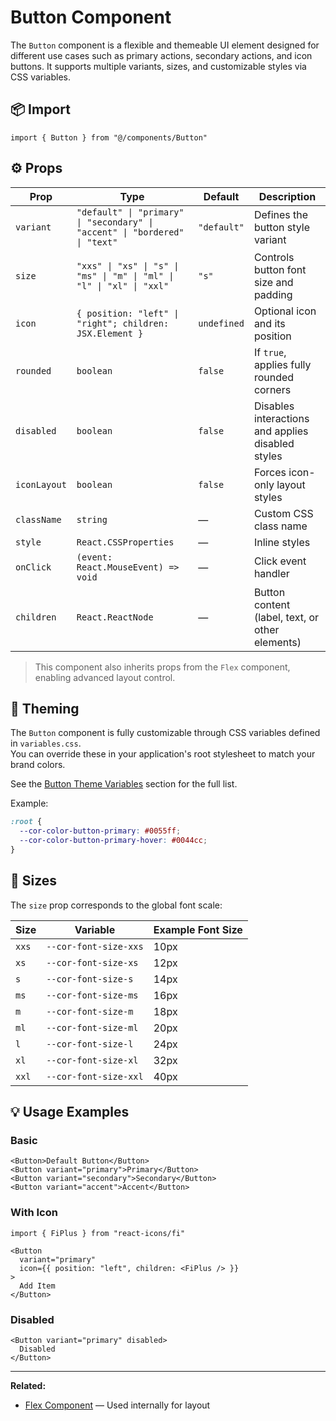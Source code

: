 

# Button Component

The `Button` component is a flexible and themeable UI element designed for different use cases such as primary actions, secondary actions, and icon buttons. It supports multiple variants, sizes, and customizable styles via CSS variables.

## 📦 Import

```tsx
import { Button } from "@/components/Button"
```

## ⚙️ Props

| Prop         | Type                                                                                      | Default     | Description |
|--------------|-------------------------------------------------------------------------------------------|-------------|-------------|
| `variant`    | `"default" \| "primary" \| "secondary" \| "accent" \| "bordered" \| "text"`               | `"default"` | Defines the button style variant |
| `size`       | `"xxs" \| "xs" \| "s" \| "ms" \| "m" \| "ml" \| "l" \| "xl" \| "xxl"`                      | `"s"`       | Controls button font size and padding |
| `icon`       | `{ position: "left" \| "right"; children: JSX.Element }`                                  | `undefined` | Optional icon and its position |
| `rounded`    | `boolean`                                                                                 | `false`     | If `true`, applies fully rounded corners |
| `disabled`   | `boolean`                                                                                 | `false`     | Disables interactions and applies disabled styles |
| `iconLayout` | `boolean`                                                                                 | `false`     | Forces icon-only layout styles |
| `className`  | `string`                                                                                  | —           | Custom CSS class name |
| `style`      | `React.CSSProperties`                                                                     | —           | Inline styles |
| `onClick`    | `(event: React.MouseEvent) => void`                                                       | —           | Click event handler |
| `children`   | `React.ReactNode`                                                                         | —           | Button content (label, text, or other elements) |

> This component also inherits props from the `Flex` component, enabling advanced layout control.

## 🎨 Theming

The `Button` component is fully customizable through CSS variables defined in `variables.css`.  
You can override these in your application's root stylesheet to match your brand colors.

See the [Button Theme Variables](../../README.md#-button-theme-variables) section for the full list.

Example:

```css
:root {
  --cor-color-button-primary: #0055ff;
  --cor-color-button-primary-hover: #0044cc;
}
```

## 📏 Sizes

The `size` prop corresponds to the global font scale:

| Size   | Variable                  | Example Font Size |
|--------|---------------------------|-------------------|
| `xxs`  | `--cor-font-size-xxs`      | 10px              |
| `xs`   | `--cor-font-size-xs`       | 12px              |
| `s`    | `--cor-font-size-s`        | 14px              |
| `ms`   | `--cor-font-size-ms`       | 16px              |
| `m`    | `--cor-font-size-m`        | 18px              |
| `ml`   | `--cor-font-size-ml`       | 20px              |
| `l`    | `--cor-font-size-l`        | 24px              |
| `xl`   | `--cor-font-size-xl`       | 32px              |
| `xxl`  | `--cor-font-size-xxl`      | 40px              |

## 💡 Usage Examples

### Basic
```tsx
<Button>Default Button</Button>
<Button variant="primary">Primary</Button>
<Button variant="secondary">Secondary</Button>
<Button variant="accent">Accent</Button>
```

### With Icon
```tsx
import { FiPlus } from "react-icons/fi"

<Button
  variant="primary"
  icon={{ position: "left", children: <FiPlus /> }}
>
  Add Item
</Button>
```

### Disabled
```tsx
<Button variant="primary" disabled>
  Disabled
</Button>
```

---

**Related:**  
- [Flex Component](../Flex/Flex.md) — Used internally for layout